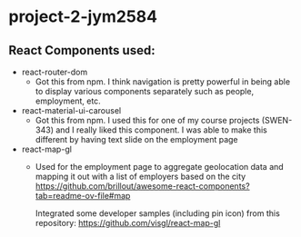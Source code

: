 # project-2-jym2584

## React Components used:
- react-router-dom
    - Got this from npm. I think navigation is pretty powerful in being able to display various components separately such as people, employment, etc.
- react-material-ui-carousel
    - Got this from npm. I used this for one of my course projects (SWEN-343) and I really liked this component. I was able to make this different by having text slide on the employment page
- react-map-gl
    - Used for the employment page to aggregate geolocation data and mapping it out with a list of employers based on the city
        https://github.com/brillout/awesome-react-components?tab=readme-ov-file#map

        Integrated some developer samples (including pin icon) from this repository:
        https://github.com/visgl/react-map-gl